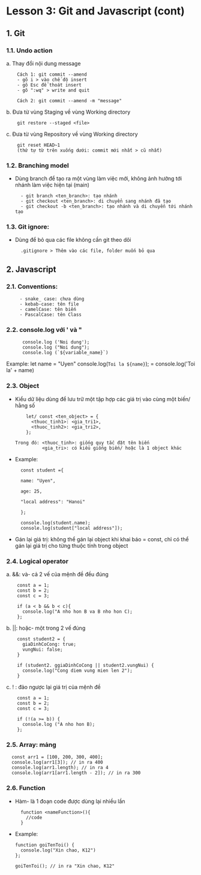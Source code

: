 # Lesson 3: Git and Javascript (cont)

## 1. Git 
### 1.1. Undo action
a. Thay đổi nội dung message    
                     
        Cách 1: git commit --amend
        - gõ i > vào chế độ insert
        - gõ Esc để thoát insert
        - gõ ":wq" > write and quit

        Cách 2: git commit --amend -m "message"

b. Đưa từ vùng Staging về vùng Working directory

        git restore --staged <file>

c. Đưa từ vùng Repository về vùng Working directory

        git reset HEAD~1 
        (thứ tự từ trên xuống dưới: commit mới nhất > cũ nhất)

### 1.2. Branching model
- Dùng branch để tạo ra một vùng làm việc mới, không ảnh hưởng tới nhánh làm việc hiện tại (main)

        - git branch <ten_branch>: tạo nhánh
        - git checkout <ten_branch>: di chuyển sang nhánh đã tạo
        - git checkout -b <ten_branch>: tạo nhánh và di chuyển tới nhánh tạo
      
### 1.3. Git ignore:

- Dùng để bỏ qua các file không cần git theo dõi

        .gitignore > Thêm vào các file, folder muốn bỏ qua

  
## 2. Javascript 
### 2.1. Conventions:
  
         - snake_ case: chưa dùng
         - kebab-case: tên file
         - camelCase: tên biến
         - PascalCase: tên Class

### 2.2. console.log với ' và "

          console.log ('Noi dung');
          console.log ("Noi dung");
          console.log (`${variable_name}`)

Example: 
  let name = "Uyen"
  console.log(`Toi la ${name}`); = console.log('Toi la' + name)

### 2.3. Object

- Kiểu dữ liệu dùng để lưu trữ một tập hợp các giá trị vào cùng một biến/ hằng số

          let/ const <ten_object> = {
            <thuoc_tinh1>: <gia_tri1>,
            <thuoc_tinh2>: <gia_tri2>,      
          };

      Trong đó: <thuoc_tinh>: giống quy tắc đặt tên biến
                <gia_tri>: có kiểu giống biến/ hoặc là 1 object khác

- Example: 

        const student ={

        name: "Uyen",

        age: 25,

        "local address": "Hanoi"

        };

        console.log(student.name);
        console.log(student["local address"]);


- Gán lại giá trị: không thể gán lại object khi khai báo = const, chỉ có thể gán lại giá trị cho từng thuộc tính trong object

### 2.4. Logical operator
a. &&: và- cả 2 vế của mệnh đề đều đúng
        
        const a = 1;
        const b = 2;
        const c = 3;

        if (a < b && b < c){
          console.log("A nho hon B va B nho hon C);
        };

b. ||: hoặc- một trong 2 vế đúng

        const student2 = {
          giaDinhCoCong: true;
          vungNui: false;
        }

        if (student2. ggiaDinhCoCong || student2.vungNui) {
          console.log("Cong diem vung mien len 2");
        }

    

c. ! : đảo ngược lại giá trị của mệnh đề

        const a = 1;
        const b = 2;
        const c = 3;
        
        if (!(a >= b)) {
          console.log ("A nho hon B);
        };


### 2.5. Array: mảng 

      const arr1 = [100, 200, 300, 400];
      console.log(arr1[3]); // in ra 400
      console.log(arr1.length); // in ra 4
      console.log(arr1[arr1.length - 2]); // in ra 300

### 2.6. Function

- Hàm- là 1 đoạn code được dùng lại nhiều lần

        function <nameFunction>(){
          //code
        }



  
      
      
- Example:  

      function goiTenToi() {
        console.log("Xin chao, K12")
      };

      goiTenToi(); // in ra "Xin chao, K12"

